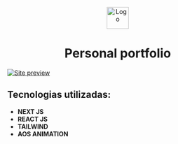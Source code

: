 <p align="center">
  <img src="/src/app/favicon.ico" width="50" alt="Logo" />
</p>
<h1 align="center">Personal portfolio</h1>

[![Site preview](https://github.com/CalvinSoares/my-portfolio/assets/99036067/98017306-b6be-4ae1-9d6a-c1dd6fde665c)](https://calvinsoares.vercel.app/)

## Tecnologias utilizadas: 

* **NEXT JS**
* **REACT JS**
* **TAILWIND**
* **AOS ANIMATION**
